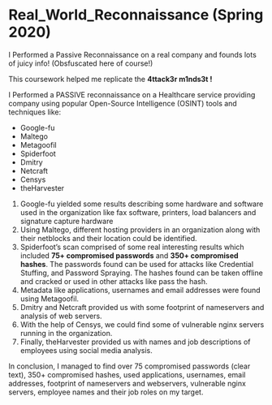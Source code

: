 # Real_World_Reconnaissance (Spring 2020)
I Performed a Passive Reconnaissance on a real company and founds lots of juicy info! (Obsfuscated here of course!)

This coursework helped me replicate the **4ttack3r m1nds3t !**

I Performed a PASSIVE reconnaissance on a Healthcare service providing company using popular Open-Source Intelligence (OSINT) tools and techniques like:
- Google-fu
- Maltego 
- Metagoofil
- Spiderfoot
- Dmitry
- Netcraft
- Censys
- theHarvester

1. Google-fu yielded some results describing some hardware and software used in the organization like fax software, printers, load balancers and signature capture hardware
2. Using Maltego, different hosting providers in an organization along with their netblocks and their location could be identified. 
3. Spiderfoot’s scan comprised of some real interesting results which included **75+ compromised passwords** and **350+ compromised hashes**. The passwords found can be used for attacks like Credential Stuffing, and Password Spraying. The hashes found can be taken offline and cracked or used in other attacks like pass the hash.
4. Metadata like applications, usernames and email addresses were found using Metagoofil.
5. Dmitry and Netcraft provided us with some footprint of nameservers and analysis of web servers. 
6. With the help of Censys, we could find some of vulnerable nginx servers running in the organization.
7.  Finally, theHarvester provided us with names and job descriptions of employees using social media analysis.

In conclusion, I managed to find over 75 compromised passwords (clear text), 350+ compromised hashes, used applications, usernames, email addresses, footprint of nameservers and webservers, vulnerable nginx servers, employee names and their job roles on my target. 
